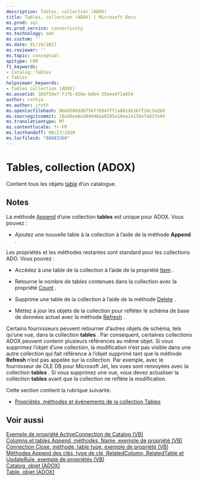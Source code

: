 ```yaml
---
description: Tables, collection (ADOX)
title: Tables, collection (ADOX) | Microsoft Docs
ms.prod: sql
ms.prod_service: connectivity
ms.technology: ado
ms.custom: ''
ms.date: 01/19/2017
ms.reviewer: ''
ms.topic: conceptual
apitype: COM
f1_keywords:
- Catalog::Tables
- Tables
helpviewer_keywords:
- Tables collection [ADOX]
ms.assetid: 38d750e7-f3fb-426e-b4b4-55eea4f1a654
author: rothja
ms.author: jroth
ms.openlocfilehash: 0b6d580dd6f56f78947ff1a881db1bff28c3e2b8
ms.sourcegitcommit: 18a98ea6a30d448aa6195e10ea2413be7e837e94
ms.translationtype: MT
ms.contentlocale: fr-FR
ms.lasthandoff: 08/27/2020
ms.locfileid: "88983260"
---
```

# <a name="tables-collection-adox"></a>Tables, collection (ADOX)
Contient tous les objets [table](./table-object-adox.md) d’un catalogue.  
  
## <a name="remarks"></a>Notes  
 La méthode [Append](./append-method-adox-tables.md) d’une collection **tables** est unique pour ADOX. Vous pouvez :  
  
-   Ajoutez une nouvelle table à la collection à l’aide de la méthode **Append** .  
  
 Les propriétés et les méthodes restantes sont standard pour les collections ADO. Vous pouvez :  
  
-   Accédez à une table de la collection à l’aide de la propriété [Item](../ado-api/item-property-ado.md) .  
  
-   Retourne le nombre de tables contenues dans la collection avec la propriété [Count](../ado-api/count-property-ado.md) .  
  
-   Supprime une table de la collection à l’aide de la méthode [Delete](./delete-method-adox-collections.md) .  
  
-   Mettez à jour les objets de la collection pour refléter le schéma de base de données actuel avec la méthode [Refresh](../ado-api/refresh-method-ado.md) .  
  
 Certains fournisseurs peuvent retourner d’autres objets de schéma, tels qu’une vue, dans la collection **tables** . Par conséquent, certaines collections ADOX peuvent contenir plusieurs références au même objet. Si vous supprimez l’objet d’une collection, la modification n’est pas visible dans une autre collection qui fait référence à l’objet supprimé tant que la méthode **Refresh** n’est pas appelée sur la collection. Par exemple, avec le fournisseur de OLE DB pour Microsoft Jet, les vues sont renvoyées avec la collection **tables** . Si vous supprimez une vue, vous devez actualiser la collection **tables** avant que la collection ne reflète la modification.  
  
 Cette section contient la rubrique suivante.  
  
-   [Propriétés, méthodes et événements de la collection Tables](./tables-collection-properties-methods-and-events.md)  
  
## <a name="see-also"></a>Voir aussi  
 [Exemple de propriété ActiveConnection de Catalog (VB)](./catalog-activeconnection-property-example-vb.md)   
 [Columns et tables Append, méthodes, Name, exemple de propriété (VB)](./columns-and-tables-append-methods-name-property-example-vb.md)   
 [Connection Close, méthode, table type, exemple de propriété (VB)](./connection-close-method-table-type-property-example-vb.md)   
 [Méthodes Append des clés, type de clé, RelatedColumn, RelatedTable et UpdateRule, exemple de propriétés (VB)](./keys-append-method-key-type-relatedcolumn-relatedtable-example-vb.md)   
 [Catalog, objet (ADOX)](./catalog-object-adox.md)   
 [Table, objet (ADOX)](./table-object-adox.md)